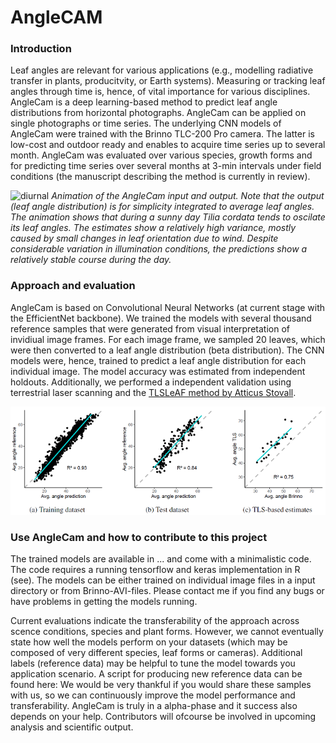 # AngleCAM


### Introduction

Leaf angles are relevant for various applications (e.g., modelling radiative transfer in plants, producitvity, or Earth systems). Measuring or tracking leaf angles through time is, hence, of vital importance for various disciplines. AngleCam is a deep learning-based method to predict leaf angle distributions from horizontal photographs. AngleCam can be applied on single photographs or time series. The underlying CNN models of AngleCam were trained with the Brinno TLC-200 Pro camera. The latter is low-cost and outdoor ready and enables to acquire time series up to several month. AngleCam was evaluated over various species, growth forms and for predicting time series over several months at 3-min intervals under field conditions (the manuscript describing the method is currently in review).

![diurnal](https://github.com/tejakattenborn/AngleCAM/blob/main/result_small_mod.gif)
*Animation of the AngleCam input and output. Note that the output (leaf angle distribution) is for simplicity integrated to average leaf angles. The animation shows that during a sunny day Tilia cordata tends to oscilate its leaf angles. The estimates show a relatively high variance, mostly caused by small changes in leaf orientation due to wind. Despite considerable variation in illumination conditions, the predictions show a relatively stable course during the day.*

### Approach and evaluation

AngleCam is based on Convolutional Neural Networks (at current stage with the EfficientNet backbone). We trained the models with several thousand reference samples that were generated from visual interpretation of invidiual image frames. For each image frame, we sampled 20 leaves, which were then converted to a leaf angle distribution (beta distribution). The CNN models were, hence, trained to predict a leaf angle distribution for each individual image. The model accuracy was estimated from independent holdouts. Additionally, we performed a independent validation using terrestrial laser scanning and the [TLSLeAF method by Atticus Stovall](https://github.com/aestovall/TLSLeAF).

![val](https://github.com/tejakattenborn/AngleCAM/blob/main/AngleCam_val.png)

### Use AngleCam and how to contribute to this project

The trained models are available in ... and come with a minimalistic code. The code requires a running tensorflow and keras implementation in R (see).
The models can be either trained on individual image files in a input directory or from Brinno-AVI-files.
Please contact me if you find any bugs or have problems in getting the models running.

Current evaluations indicate the transferability of the approach across scence conditions, species and plant forms. However, we cannot eventually state how well the models perform on your datasets (which may be composed of very different species, leaf forms or cameras). Additional labels (reference data) may be helpful to tune the model towards you application scenario. A script for producing new reference data can be found here:
We would be very thankful if you would share these samples with us, so we can continuously improve the model performance and transferability. AngleCam is truly in a alpha-phase and it success also depends on your help. Contributors will ofcourse be involved in upcoming analysis and scientific output.
